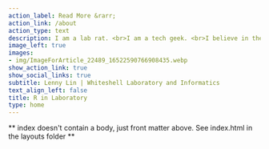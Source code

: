 ```yaml
---
action_label: Read More &rarr;
action_link: /about
action_type: text
description: I am a lab rat. <br>I am a tech geek. <br>I believe in the power of the R applications in laboratory.
image_left: true
images:
- img/ImageForArticle_22489_16522590766908435.webp
show_action_link: true
show_social_links: true
subtitle: Lenny Lin | Whiteshell Laboratory and Informatics
text_align_left: false
title: R in Laboratory
type: home
---
```


** index doesn't contain a body, just front matter above.
See index.html in the layouts folder **
